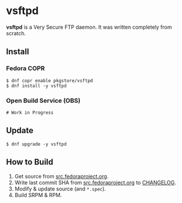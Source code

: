 # vsftpd

**vsftpd** is a Very Secure FTP daemon. It was written completely from scratch.

## Install

### Fedora COPR

```
$ dnf copr enable pkgstore/vsftpd
$ dnf install -y vsftpd
```

### Open Build Service (OBS)

```
# Work in Progress
```

## Update

```
$ dnf upgrade -y vsftpd
```

## How to Build

1. Get source from [src.fedoraproject.org](https://src.fedoraproject.org/rpms/vsftpd).
2. Write last commit SHA from [src.fedoraproject.org](https://src.fedoraproject.org/rpms/vsftpd) to [CHANGELOG](CHANGELOG).
3. Modify & update source (and `*.spec`).
4. Build SRPM & RPM.
